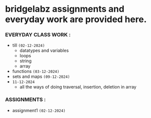 # bridgelabz assignments and everyday work are provided here.

### EVERYDAY CLASS WORK :
- till `(02-12-2024)`
  - datatypes and variables
  - loops
  - string
  - array
- functions `(03-12-2024)`
- sets and maps `(09-12-2024)`
- `11-12-2024`
  - all the ways of doing traversal, insertion, deletion in array 

### ASSIGNMENTS :
- assignment1 `(02-12-2024)`



